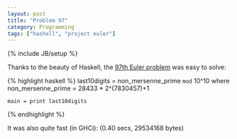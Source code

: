 ```yaml
---
layout: post
title: "Problem 97"
category: Programming
tags: ["hashell", "project euler"]
---
```

{% include JB/setup %}

Thanks to the beauty of Haskell, the [97th Euler problem](http://projecteuler.net/index.php?section=problems&id=97) was easy to
solve:
    
{% highlight haskell %}
    last10digits = non_mersenne_prime `mod` 10^10
      where non_mersenne_prime = 28433 * 2^(7830457)+1
    
    main = print last10digits
{% endhighlight %}

It was also quite fast (in GHCi): (0.40 secs, 29534168 bytes)


